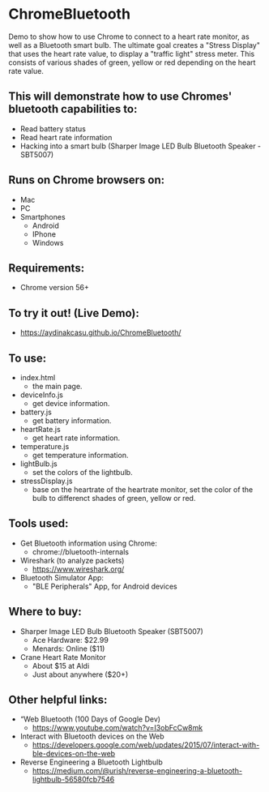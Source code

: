 # ChromeBluetooth
 Demo to show how to use Chrome to connect to a heart rate monitor, as well as a Bluetooth smart bulb.  The ultimate goal creates a "Stress Display" that uses the heart rate value, to display a "traffic light" stress meter.  This consists of various shades of green, yellow or red depending on the heart rate value.

## This will demonstrate how to use Chromes' bluetooth capabilities to:
- Read battery status
- Read heart rate information
- Hacking into a smart bulb (Sharper Image LED Bulb Bluetooth Speaker - SBT5007)

## Runs on Chrome browsers on:
- Mac
- PC
- Smartphones
  * Android
  * IPhone
  * Windows 

## Requirements:
- Chrome version 56+

## To try it out! (Live Demo):
- https://aydinakcasu.github.io/ChromeBluetooth/

## To use:
- index.html 
  * the main page.
- deviceInfo.js 
  * get device information.
- battery.js 
  * get battery information.
- heartRate.js 
  * get heart rate information.
- temperature.js 
  * get temperature information.
- lightBulb.js 
  * set the colors of the lightbulb.
- stressDisplay.js 
  * base on the heartrate of the heartrate monitor, set the color of the bulb to differenct shades of green, yellow or red.
 
## Tools used:
- Get Bluetooth information using Chrome: 
  * chrome://bluetooth-internals
- Wireshark (to analyze packets) 
  * https://www.wireshark.org/
- Bluetooth Simulator App: 
  * "BLE Peripherals" App, for Android devices

## Where to buy:
- Sharper Image LED Bulb Bluetooth Speaker (SBT5007)
  * Ace Hardware: $22.99
  * Menards: Online ($11)
- Crane Heart Rate Monitor
  * About $15 at Aldi
  * Just about anywhere ($20+)

## Other helpful links:
- “Web Bluetooth (100 Days of Google Dev)
  * https://www.youtube.com/watch?v=I3obFcCw8mk
- Interact with Bluetooth devices on the Web
  * https://developers.google.com/web/updates/2015/07/interact-with-ble-devices-on-the-web
- Reverse Engineering a Bluetooth Lightbulb
  * https://medium.com/@urish/reverse-engineering-a-bluetooth-lightbulb-56580fcb7546

